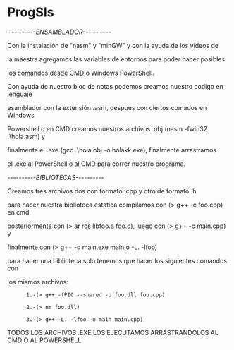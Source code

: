 # ProgSIs

-*-*-*-*-*-*-*-*-*-ENSAMBLADOR-*-*-*-*-*-*-*-*-*-

Con la instalación de "nasm" y "minGW" y con la ayuda de los videos de

la maestra agregamos las variables de entornos para poder hacer posibles

los comandos desde CMD o Windows PowerShell.

Con ayuda de nuestro bloc de notas podemos creamos nuestro codigo en lenguaje

esamblador con la extensión .asm, despues con ciertos comados en Windows

Powershell o en CMD creamos nuestros archivos .obj (nasm -fwin32 .\hola.asm) y 

finalmente el .exe (gcc .\hola.obj -o holakk.exe), finalmente arrastramos

el .exe al PowerShell o al CMD para correr nuestro programa.

-*-*-*-*-*-*-*-*-*-BIBLIOTECAS-*-*-*-*-*-*-*-*-*-

Creamos tres archivos dos con formato .cpp y otro de formato .h

para hacer nuestra biblioteca estatica compilamos con (> g++ -c foo.cpp) en cmd

posteriormente con (> ar rcs libfoo.a foo.o), luego con (> g++ -c main.cpp) y 

finalmente con (> g++ -o main.exe main.o -L. -lfoo)

para hacer una biblioteca solo tenemos que hacer los siguientes comandos con 

los mismos archivos:

          1.-(> g++ -fPIC --shared -o foo.dll foo.cpp)

          2.-(> nm foo.dll)

          3.-(> g++ -L. -lfoo -o main main.cpp)
          
TODOS LOS ARCHIVOS .EXE LOS EJECUTAMOS ARRASTRANDOLOS AL CMD O AL POWERSHELL
